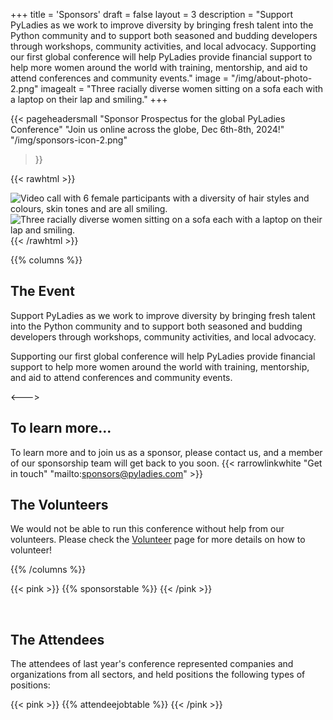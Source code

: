 +++
title = 'Sponsors'
draft = false
layout = 3
description = "Support PyLadies as we work to improve diversity by bringing fresh talent into the Python community and to support both seasoned and budding developers through workshops, community activities, and local advocacy. Supporting our first global conference will help PyLadies provide financial support to help more women around the world with training, mentorship, and aid to attend conferences and community events."
image = "/img/about-photo-2.png" 
imagealt = "Three racially diverse women sitting on a sofa each with a laptop on their lap and smiling."
+++

{{< pageheadersmall
  "Sponsor Prospectus for the global PyLadies Conference"
  "Join us online across the globe, Dec 6th-8th, 2024!"
  "/img/sponsors-icon-2.png"
  >}}

{{< rawhtml >}}
<div class="d-md-flex flex-md-equal w-100">
  <div class="bg-white overflow-hidden">
    <img class="w-100" src="/img/about-photo-1.png" alt="Video call with 6 female participants with
    a diversity of hair styles and colours, skin tones and are all smiling."/>
  </div>
  <div class="bg-white overflow-hidden">
    <img class="w-100" src="/img/about-photo-2.png" alt="Three racially diverse women sitting on a sofa each with a
    laptop on their lap and smiling." />
  </div>
</div>
{{< /rawhtml >}}

{{% columns %}}

## The Event

Support PyLadies as we work to improve diversity by bringing fresh talent into
the Python community and to support both seasoned and budding developers
through workshops, community activities, and local advocacy.

Supporting our first global conference will help PyLadies provide financial
support to help more women around the world with training, mentorship, and aid
to attend conferences and community events.

<--->

## To learn more...

To learn more and to join us as a sponsor, please contact us, and a member of our
sponsorship team will get back to you soon.
{{< rarrowlinkwhite "Get in touch" "mailto:sponsors@pyladies.com" >}}

## The Volunteers

We would not be able to run this conference without help from our volunteers.
Please check the <a href="/volunteer" class="alt-link">Volunteer</a> page for
more details on how to volunteer!

{{% /columns %}}

{{< pink >}}
{{% sponsorstable %}}
{{< /pink >}}


&nbsp;


## The Attendees

The attendees of last year's conference represented companies and organizations
from all sectors, and held positions the following types of positions:

{{< pink >}}
{{% attendeejobtable %}}
{{< /pink >}}
